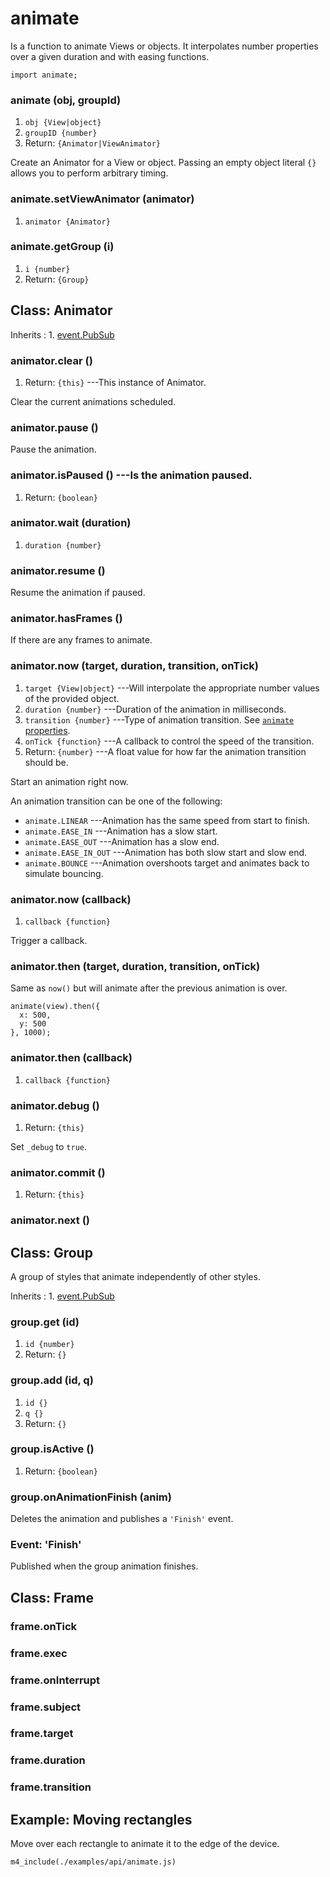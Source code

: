 # animate

Is a function to animate Views or objects. It interpolates
number properties over a given duration and with easing
functions.

~~~
import animate;
~~~

### animate (obj, groupId)
1. `obj {View|object}`
2. `groupID {number}`
3. Return: `{Animator|ViewAnimator}`

Create an Animator for a View or object. Passing an empty
object literal `{}` allows you to perform arbitrary timing.

### animate.setViewAnimator (animator)
1. `animator {Animator}`

### animate.getGroup (i)
1. `i {number}`
2. Return: `{Group}`


## Class: Animator

Inherits
:    1. [event.PubSub](./event.html#class-event.pubsub)

### animator.clear ()
1. Return: `{this}` ---This instance of Animator.

Clear the current animations scheduled.

### animator.pause ()

Pause the animation.

### animator.isPaused () ---Is the animation paused.
1. Return: `{boolean}`

### animator.wait (duration)
1. `duration {number}`

### animator.resume ()

Resume the animation if paused.

### animator.hasFrames ()

If there are any frames to animate.

### animator.now (target, duration, transition, onTick)
1. `target {View|object}` ---Will interpolate the appropriate number values of the provided object.
2. `duration {number}` ---Duration of the animation in milliseconds.
3. `transition {number}` ---Type of animation transition. See [`animate` properties](#properties).
4. `onTick {function}` ---A callback to control the speed of the transition.
5. Return: `{number}` ---A float value for how far the animation transition should be.

Start an animation right now.

An animation transition can be one of the following:

* `animate.LINEAR` ---Animation has the same speed from start to finish.
* `animate.EASE_IN` ---Animation has a slow start.
* `animate.EASE_OUT` ---Animation has a slow end.
* `animate.EASE_IN_OUT` ---Animation has both slow start and slow end.
* `animate.BOUNCE` ---Animation overshoots target and animates back to simulate bouncing.


### animator.now (callback)
1. `callback {function}`

Trigger a callback.

### animator.then (target, duration, transition, onTick)

Same as `now()` but will animate after the previous animation is over.

~~~
animate(view).then({
  x: 500,
  y: 500
}, 1000);
~~~

### animator.then (callback)
1. `callback {function}`

### animator.debug ()
1. Return: `{this}`

Set `_debug` to `true`.

### animator.commit ()
1. Return: `{this}`

### animator.next ()


## Class: Group

A group of styles that animate independently of other styles.

Inherits
:    1. [event.PubSub](./event.html#class-event.pubsub)

### group.get (id)
1. `id {number}`
2. Return: `{}`

### group.add (id, q)
1. `id {}`
2. `q {}`
3. Return: `{}`

### group.isActive ()
1. Return: `{boolean}`

### group.onAnimationFinish (anim)

Deletes the animation and publishes a `'Finish'` event.

### Event: \'Finish\'

Published when the group animation finishes.


## Class: Frame

### frame.onTick

### frame.exec

### frame.onInterrupt

### frame.subject

### frame.target

### frame.duration

### frame.transition


## Example: Moving rectangles

Move over each rectangle to animate it to the edge of the device.

~~~
m4_include(./examples/api/animate.js)
~~~
